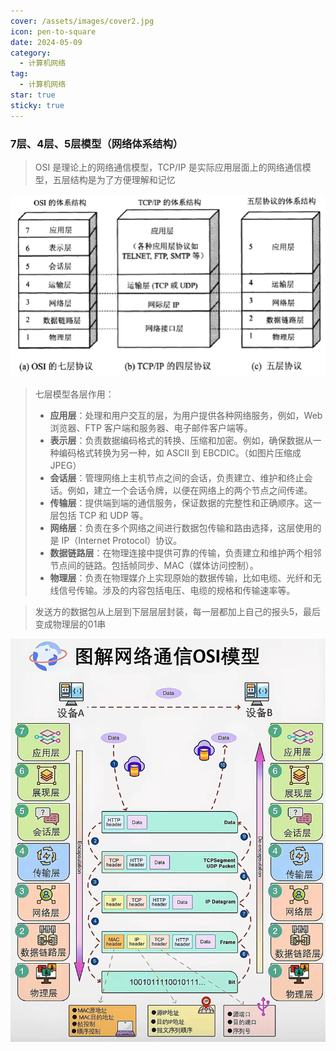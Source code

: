 ```yaml
---
cover: /assets/images/cover2.jpg
icon: pen-to-square
date: 2024-05-09
category:
  - 计算机网络
tag:
  - 计算机网络
star: true
sticky: true
---
```


### 7层、4层、5层模型（网络体系结构）

> OSI 是理论上的网络通信模型，TCP/IP 是实际应用层面上的网络通信模型，五层结构是为了方便理解和记忆


![img.png](img.png)
> 七层模型各层作用：
>
> - **应用层**：处理和用户交互的层，为用户提供各种网络服务，例如，Web 浏览器、FTP 客户端和服务器、电子邮件客户端等。
> - **表示层**：负责数据编码格式的转换、压缩和加密。例如，确保数据从一种编码格式转换为另一种，如 ASCII 到 EBCDIC。（如图片压缩成JPEG）
> - **会话层**：管理网络上主机节点之间的会话，负责建立、维护和终止会话。例如，建立一个会话令牌，以便在网络上的两个节点之间传递。
> - **传输层**：提供端到端的通信服务，保证数据的完整性和正确顺序。这一层包括 TCP 和 UDP 等。
> - **网络层**：负责在多个网络之间进行数据包传输和路由选择，这层使用的是 IP（Internet Protocol）协议。
> - **数据链路层**：在物理连接中提供可靠的传输，负责建立和维护两个相邻节点间的链路。包括帧同步、MAC（媒体访问控制）。
> - **物理层**：负责在物理媒介上实现原始的数据传输，比如电缆、光纤和无线信号传输。涉及的内容包括电压、电缆的规格和传输速率等。

> 发送方的数据包从上层到下层层层封装，每一层都加上自己的报头5，最后变成物理层的01串
>
![img_1.png](img_1.png)